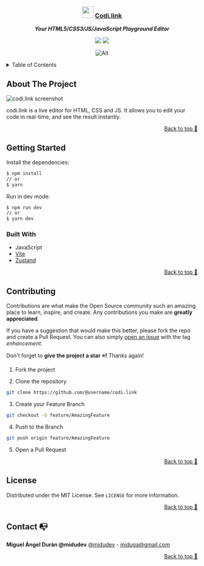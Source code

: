 <div align="center">

  ### <img src="https://raw.githubusercontent.com/midudev/codi.link/main/assets/favicon.ico" height="30px"/> [Codi.link](https://codi.link)
  
  ***Your HTML5/CSS3/JS/JavaScript Playground Editor***
</div>

<div align="center">

![](https://img.shields.io/badge/Contributions-Welcome-brightgreen.svg)
![](https://img.shields.io/badge/Maintained%3F-Yes-brightgreen.svg)

</div>

<div align="center">

![Alt](https://repobeats.axiom.co/api/embed/909ddb19f56a1b9243b52b5994db4b0b8021b616.svg "Repobeats analytics image")

</div>

<!-- TABLE OF CONTENTS -->

<details>
  <summary>Table of Contents</summary>
  <ol>
    <li>
      <a href="#about-the-project">About The Project</a>
      <a href="#getting-started">Getting Started</a>
      <ul>
        <li><a href="#built-with">Built With</a></li>
      </ul>
    </li>
    <li><a href="#contributing">Contributing</a></li>
    <li><a href="#license">License</a></li>
    <li><a href="#contact">Contact</a></li>
    <li><a href="#acknowledgments">Acknowledgments</a></li>
  </ol>
</details>

## About The Project

![codi.link screenshot](https://user-images.githubusercontent.com/1561955/136448123-471b6332-8e0c-402e-956b-80adf2585168.png)

codi.link is a live editor for HTML, CSS and JS. It allows you to edit your code in real-time, and see the result instantly.

<p align="right"><a href="#top">Back to top 🔼</a></p>

## Getting Started

Install the dependencies:

```sh
$ npm install
// or
$ yarn
```

Run in dev mode:

```sh
$ npm run dev
// or
$ yarn dev
```

### Built With

- JavaScript
- [Vite](https://vitejs.dev)
- [Zustand](https://zustand.surge.sh)

<p align="right"><a href="#top">Back to top 🔼</a></p>

## Contributing

Contributions are what make the Open Source community such an amazing place to learn, inspire, and create. Any contributions you make are **greatly appreciated**.

If you have a suggestion that would make this better, please fork the repo and create a Pull Request. You can also simply [open an issue](https://github.com/midudev/codi.link/issues) with the tag *enhancement*.

Don't forget to **give the project a star ⭐!** Thanks again!

1. Fork the project

2. Clone the repository

```bash
git clone https://github.com/@username/codi.link
```

3. Create your Feature Branch

```bash
git checkout -b feature/AmazingFeature
```

4. Push to the Branch

```bash
git push origin feature/AmazingFeature
```

5. Open a Pull Request

<p align="right"><a href="#top">Back to top 🔼</a></p>

## License

Distributed under the MIT License. See `LICENSE` for more information.

<p align="right"><a href="#top">Back to top 🔼</a></p>

## Contact 📭

**Miguel Ángel Durán @midudev**
[@midudev](https://twitter.com/midudev) - miduga@gmail.com

<p align="right"><a href="#top">Back to top 🔼</a></p>
